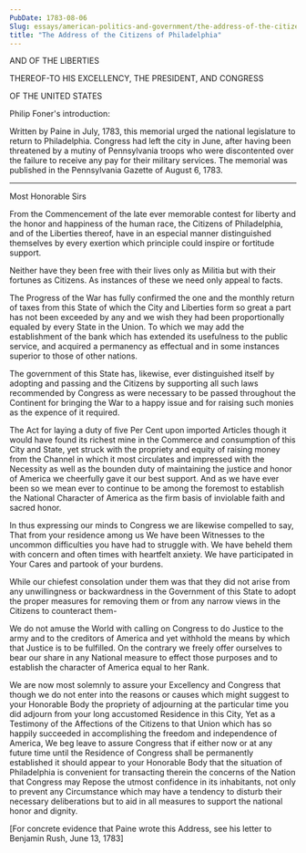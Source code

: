 ```yaml
---
PubDate: 1783-08-06
Slug: essays/american-politics-and-government/the-address-of-the-citizens-of-philadelphia
title: "The Address of the Citizens of Philadelphia"
---
```


   AND OF THE LIBERTIES

   THEREOF-TO HIS EXCELLENCY, THE PRESIDENT, AND CONGRESS

   OF THE UNITED STATES

   Philip Foner's introduction:

   Written by Paine in July, 1783, this memorial urged the national
   legislature to return to Philadelphia. Congress had left the city in June,
   after having been threatened by a mutiny of Pennsylvania troops who were
   discontented over the failure to receive any pay for their military
   services. The memorial was published in the Pennsylvania Gazette of August
   6, 1783.

   ********************

   Most Honorable Sirs

   From the Commencement of the late ever memorable contest for liberty and
   the honor and happiness of the human race, the Citizens of Philadelphia,
   and of the Liberties thereof, have in an especial manner distinguished
   themselves by every exertion which principle could inspire or fortitude
   support.

   Neither have they been free with their lives only as Militia but with
   their fortunes as Citizens. As instances of these we need only appeal to
   facts.

   The Progress of the War has fully confirmed the one and the monthly return
   of taxes from this State of which the City and Liberties form so great a
   part has not been exceeded by any and we wish they had been proportionally
   equaled by every State in the Union. To which we may add the establishment
   of the bank which has extended its usefulness to the public service, and
   acquired a permanency as effectual and in some instances superior to those
   of other nations.

   The government of this State has, likewise, ever distinguished itself by
   adopting and passing and the Citizens by supporting all such laws
   recommended by Congress as were necessary to be passed throughout the
   Continent for bringing the War to a happy issue and for raising such
   monies as the expence of it required.

   The Act for laying a duty of five Per Cent upon imported Articles though
   it would have found its richest mine in the Commerce and consumption of
   this City and State, yet struck with the propriety and equity of raising
   money from the Channel in which it most circulates and impressed with the
   Necessity as well as the bounden duty of maintaining the justice and honor
   of America we cheerfully gave it our best support. And as we have ever
   been so we mean ever to continue to be among the foremost to establish the
   National Character of America as the firm basis of inviolable faith and
   sacred honor.

   In thus expressing our minds to Congress we are likewise compelled to say,
   That from your residence among us We have been Witnesses to the uncommon
   difficulties you have had to struggle with. We have beheld them with
   concern and often times with heartfelt anxiety. We have participated in
   Your Cares and partook of your burdens.

   While our chiefest consolation under them was that they did not arise from
   any unwillingness or backwardness in the Government of this State to adopt
   the proper measures for removing them or from any narrow views in the
   Citizens to counteract them-

   We do not amuse the World with calling on Congress to do Justice to the
   army and to the creditors of America and yet withhold the means by which
   that Justice is to be fulfilled. On the contrary we freely offer ourselves
   to bear our share in any National measure to effect those purposes and to
   establish the character of America equal to her Rank.

   We are now most solemnly to assure your Excellency and Congress that
   though we do not enter into the reasons or causes which might suggest to
   your Honorable Body the propriety of adjourning at the particular time you
   did adjourn from your long accustomed Residence in this City, Yet as a
   Testimony of the Affections of the Citizens to that Union which has so
   happily succeeded in accomplishing the freedom and independence of
   America, We beg leave to assure Congress that if either now or at any
   future time until the Residence of Congress shall be permanently
   established it should appear to your Honorable Body that the situation of
   Philadelphia is convenient for transacting therein the concerns of the
   Nation that Congress may Repose the utmost confidence in its inhabitants,
   not only to prevent any Circumstance which may have a tendency to disturb
   their necessary deliberations but to aid in all measures to support the
   national honor and dignity.

   [For concrete evidence that Paine wrote this Address, see his letter to
   Benjamin Rush, June 13, 1783]


